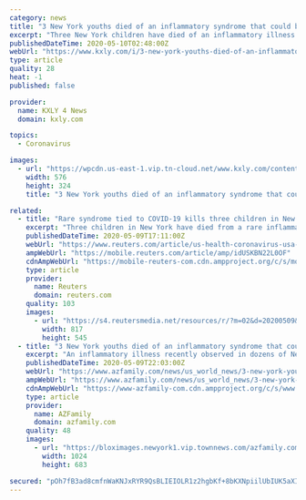 ```yaml
---
category: news
title: "3 New York youths died of an inflammatory syndrome that could be connected to coronavirus, governor says"
excerpt: "Three New York children have died of an inflammatory illness recently observed in dozens of New York children that could be linked to Covid-19, according to state health officials. CNN’s Polo Sandoval has more."
publishedDateTime: 2020-05-10T02:48:00Z
webUrl: "https://www.kxly.com/i/3-new-york-youths-died-of-an-inflammatory-syndrome-that-could-be-connected-to-coronavirus-governor-says/"
type: article
quality: 28
heat: -1
published: false

provider:
  name: KXLY 4 News
  domain: kxly.com

topics:
  - Coronavirus

images:
  - url: "https://wpcdn.us-east-1.vip.tn-cloud.net/www.kxly.com/content/uploads/2020/05/200430192043-kids-masks-live-video-1.jpg"
    width: 576
    height: 324
    title: "3 New York youths died of an inflammatory syndrome that could be connected to coronavirus, governor says"

related:
  - title: "Rare syndrome tied to COVID-19 kills three children in New York, Cuomo says"
    excerpt: "Three children in New York have died from a rare inflammatory syndrome believed to be linked to the novel coronavirus, Governor Andrew Cuomo said on Saturday, a development that may augur a pandemic risk for children."
    publishedDateTime: 2020-05-09T17:11:00Z
    webUrl: "https://www.reuters.com/article/us-health-coronavirus-usa-ny-idUSKBN22L0OF"
    ampWebUrl: "https://mobile.reuters.com/article/amp/idUSKBN22L0OF"
    cdnAmpWebUrl: "https://mobile-reuters-com.cdn.ampproject.org/c/s/mobile.reuters.com/article/amp/idUSKBN22L0OF"
    type: article
    provider:
      name: Reuters
      domain: reuters.com
    quality: 103
    images:
      - url: "https://s4.reutersmedia.net/resources/r/?m=02&d=20200509&t=2&i=1518049053&w=&fh=545px&fw=&ll=&pl=&sq=&r=LYNXMPEG480M9"
        width: 817
        height: 545
  - title: "3 New York youths died of an inflammatory syndrome that could be connected to coronavirus, governor says"
    excerpt: "An inflammatory illness recently observed in dozens of New York children -- one that state health officials say may be linked to Covid-19 -- has killed a teenager and two"
    publishedDateTime: 2020-05-09T22:03:00Z
    webUrl: "https://www.azfamily.com/news/us_world_news/3-new-york-youths-died-of-an-inflammatory-syndrome-that-could-be-connected-to-coronavirus/article_a0f5766c-5be0-542f-9b09-49b327f9fb19.html"
    ampWebUrl: "https://www.azfamily.com/news/us_world_news/3-new-york-youths-died-of-an-inflammatory-syndrome-that-could-be-connected-to-coronavirus/article_a0f5766c-5be0-542f-9b09-49b327f9fb19.amp.html"
    cdnAmpWebUrl: "https://www-azfamily-com.cdn.ampproject.org/c/s/www.azfamily.com/news/us_world_news/3-new-york-youths-died-of-an-inflammatory-syndrome-that-could-be-connected-to-coronavirus/article_a0f5766c-5be0-542f-9b09-49b327f9fb19.amp.html"
    type: article
    provider:
      name: AZFamily
      domain: azfamily.com
    quality: 48
    images:
      - url: "https://bloximages.newyork1.vip.townnews.com/azfamily.com/content/tncms/assets/v3/editorial/b/2f/b2f3d4b0-e650-51eb-99f8-da09de1ae08b/5eb72493c5e93.image.jpg?resize=1024%2C683"
        width: 1024
        height: 683

secured: "pOh7fB3ad8cmfnWaKNJxRYR9QsBLIEIOLR1z2hgbKf+8bKXNpiilUbIUK5aXI33tZy4Ckx9b/bIXi1vgJplRPDyV/5RcFevtP1Xq0vvZ+yFn2YsHMknUGrN7ecBoXxH6O+HLG0FzGHQY3k5QFajHeSiYcj+OmDrj6UkqreDzEC/23cjgyNEhQ4Wq9gaZxHd83xUIV1M9tuFZnXA2mYvOR/fZXpO7GfKaf2upLhsX9g8KGwv7kNqbfvyJ4NcY93RFht440ls7Ko/4iAOANnUkI/fI+OBOhxyZ/N/vTQst4hQUHSzqhIbB51L4hLtZw4k6;OhhNUcvdG8IOLFywJeEzXA=="
---
```


